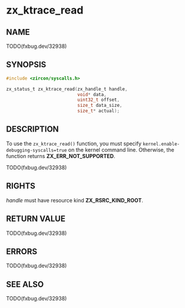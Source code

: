# zx_ktrace_read

## NAME

<!-- Updated by update-docs-from-abigen, do not edit. -->

TODO(fxbug.dev/32938)

## SYNOPSIS

<!-- Updated by update-docs-from-abigen, do not edit. -->

```c
#include <zircon/syscalls.h>

zx_status_t zx_ktrace_read(zx_handle_t handle,
                           void* data,
                           uint32_t offset,
                           size_t data_size,
                           size_t* actual);
```

## DESCRIPTION

To use the `zx_ktrace_read()` function, you must specify
`kernel.enable-debugging-syscalls=true` on the kernel command line. Otherwise,
the function returns **ZX_ERR_NOT_SUPPORTED**.

TODO(fxbug.dev/32938)

## RIGHTS

<!-- Updated by update-docs-from-abigen, do not edit. -->

*handle* must have resource kind **ZX_RSRC_KIND_ROOT**.

## RETURN VALUE

TODO(fxbug.dev/32938)

## ERRORS

TODO(fxbug.dev/32938)

## SEE ALSO


TODO(fxbug.dev/32938)

